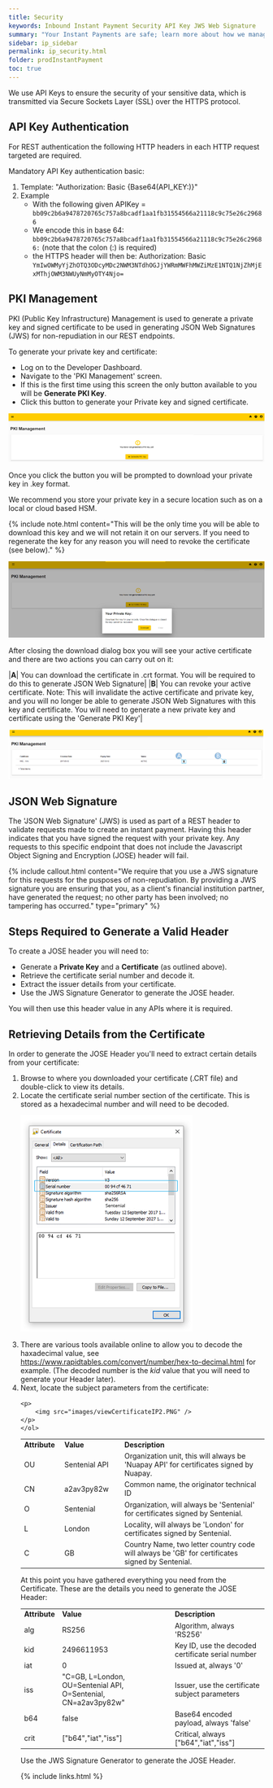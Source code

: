```yaml
---
title: Security
keywords: Inbound Instant Payment Security API Key JWS Web Signature
summary: "Your Instant Payments are safe; learn more about how we manage security here."
sidebar: ip_sidebar
permalink: ip_security.html
folder: prodInstantPayment
toc: true
---
```

 
We use API Keys to ensure the security of your sensitive data, which is transmitted via Secure Sockets Layer (SSL) over the HTTPS protocol.

## API Key Authentication

For REST authentication the following HTTP headers in each HTTP request targeted are required.

Mandatory API Key authentication basic:

1. Template: "Authorization: Basic {Base64(API_KEY:)}"
1. Example
   - With the following given APIKey = ``bb09c2b6a9478720765c757a8bcadf1aa1fb31554566a21118c9c75e26c29686``
   - We encode this in base 64: ``bb09c2b6a9478720765c757a8bcadf1aa1fb31554566a21118c9c75e26c29686:`` (note that the colon (:) is required)
   - the HTTPS header will then be: Authorization: Basic ``YmIwOWMyYjZhOTQ3ODcyMDc2NWM3NTdhOGJjYWRmMWFhMWZiMzE1NTQ1NjZhMjExMThjOWM3NWUyNmMyOTY4Njo=``




## PKI Management

PKI (Public Key Infrastructure) Management is used to generate a private key and signed certificate to be used in generating JSON Web Signatures (JWS) for non-repudiation in our REST endpoints.

To generate your private key and certificate:

* Log on to the Developer Dashboard.
* Navigate to the 'PKI Management' screen.
* If this is the first time using this screen the only button available to you will be **Generate PKI Key**.
* Click this button to generate your Private key and signed certificate.

<img src="images/01_PKI_Management_Generate.png">

Once you click the button you will be prompted to download your private key in .key format.

We recommend you store your private key in a secure location such as on a local or cloud based HSM.

{% include note.html content="This will be the only time you will be able to download this key and we will not retain it on our servers. If you need to regenerate the key for any reason you will need to revoke the certificate (see below)." %}

<img src="images/02_PKI_Management_Generate.png">

After closing the download dialog box you will see your active certificate and there are two actions you can carry out on it:

|**A**| You can download the certificate in .crt format. You will be required to do this to generate JSON Web Signature|
|**B**| You can revoke your active certificate. Note: This will invalidate the active certificate and private key, and you will no longer be able to generate JSON Web Signatures with this key and certificate. You will need to generate a new private key and certificate using the 'Generate PKI Key'|

<img src="images/03_PKI_Management_Generate.png">

## JSON Web Signature

The 'JSON Web Signature' (JWS) is used as part of a REST header to validate requests made to create an instant payment. Having this header indicates that you have signed the request with your private key. Any requests to this specific endpoint that does not include the Javascript Object Signing and Encryption (JOSE) header will fail.

{% include callout.html content="We require that you use a JWS signature for this requests for the pusposes of non-repudiation. By providing a JWS signature you are ensuring that you, as a client's financial institution partner, have generated the request; no other party has been involved; no tampering has occurred." type="primary" %}  


## Steps Required to Generate a Valid Header

To create a JOSE header you will need to:

* Generate a <b>Private Key</b> and a <b>Certificate</b> (as outlined above).
* Retrieve the certificate serial number and decode it.
* Extract the issuer details from your certificate.
* Use the JWS Signature Generator to generate the JOSE header. 

You will then use this header value in any APIs where it is required.  


## Retrieving Details from the Certificate

In order to generate the JOSE Header you'll need to extract certain details from your certificate:

<ol>
	<li value="1">Browse to where you downloaded your certificate (.CRT file) and double-click to view its details.</li>
	<li value="2">Locate the certificate serial number section of the certificate. This is stored as a hexadecimal number and will need to be decoded.</li>
	<p>
		<img src="images/ViewCertificateIP.png" />
	</p>
	<li value="3">There are various tools available online to allow you to decode the haxadecimal value, see <a href = "https://www.rapidtables.com/convert/number/hex-to-decimal.html" target = "_blank">https://www.rapidtables.com/convert/number/hex-to-decimal.html</a> for example. (The decoded number is the <i>kid</i> value that you will need to generate your Header later).</li> 
	<li value="4">Next, locate the subject parameters from the certificate:</li>
    
    <p>
		<img src="images/viewCertificateIP2.PNG" />
	</p>
    </ol>
    
   <table style="width: 100%;mc-table-style: url('Resources/TableStyles/Simple.css');" class="TableStyle-Simple" cellspacing="0">
		<col style="width: 101px;" class="TableStyle-Simple-Column-Column1" />
		<col style="width: 198px;" class="TableStyle-Simple-Column-Column1" />
		<col style="width: 1140px;" class="TableStyle-Simple-Column-Column1" />
		<tbody>
			<tr>
				<td>
					<b>Attribute</b>
				</td>
				<td>
					<b>Value</b>
				</td>
				<td>
					<b>Description</b>
				</td>
			</tr>
			<tr>
				<td>OU</td>
				<td>Sentenial API</td>
				<td>Organization unit, this will always be 'Nuapay API' for certificates signed by Nuapay.</td>
			</tr>
			<tr>
				<td>CN</td>
				<td>a2av3py82w</td>
				<td>Common name, the originator technical ID</td>
			</tr>
			<tr>
				<td>O</td>
				<td>Sentenial</td>
				<td>Organization, will always be 'Sentenial' for certificates signed by Sentenial.</td>
			</tr>
			<tr>
				<td>L</td>
				<td>London</td>
				<td>Locality, will always be 'London' for certificates signed by Sentenial.</td>
			</tr>
			<tr>
				<td>C</td>
				<td>GB</td>
				<td>Country Name, two letter country code will always be 'GB' for certificates signed by Sentenial.</td>
			</tr>
		</tbody>
	</table>

<p>At this point you have gathered everything you need from the Certificate. These are the details you need to generate the JOSE Header: </p>			
<table>
        <tbody>
			<tr>
				<td>
					<b>Attribute</b>
				</td>
				<td>
					<b>Value</b>
				</td>
				<td>
					<b>Description</b>
				</td>
			</tr>
			<tr>
				<td>alg</td>
				<td>RS256</td>
				<td>Algorithm, always 'RS256'</td>
			</tr>
			<tr>
				<td>kid</td>
				<td>2496611953</td>
				<td>Key&#160;ID, use the decoded certificate serial number</td>
			</tr>
			<tr>
				<td>iat</td>
				<td>0</td>
				<td>Issued at, always '0'</td>
			</tr>
			<tr>
				<td>iss</td>
				<td>"C=GB, L=London, OU=Sentenial API, O=Sentenial, CN=a2av3py82w"</td>
				<td>Issuer, use the certificate subject parameters</td>
			</tr>
			<tr>
				<td>b64</td>
				<td>false</td>
				<td>Base64 encoded payload, always 'false'</td>
			</tr>
			<tr>
				<td>crit</td>
				<td>["b64","iat","iss"]</td>
				<td>Critical, always ["b64","iat","iss"]</td>
			</tr>
		</tbody>
	</table>
	
<p>Use the JWS Signature Generator to generate the JOSE Header.</p>


{% include links.html %}
